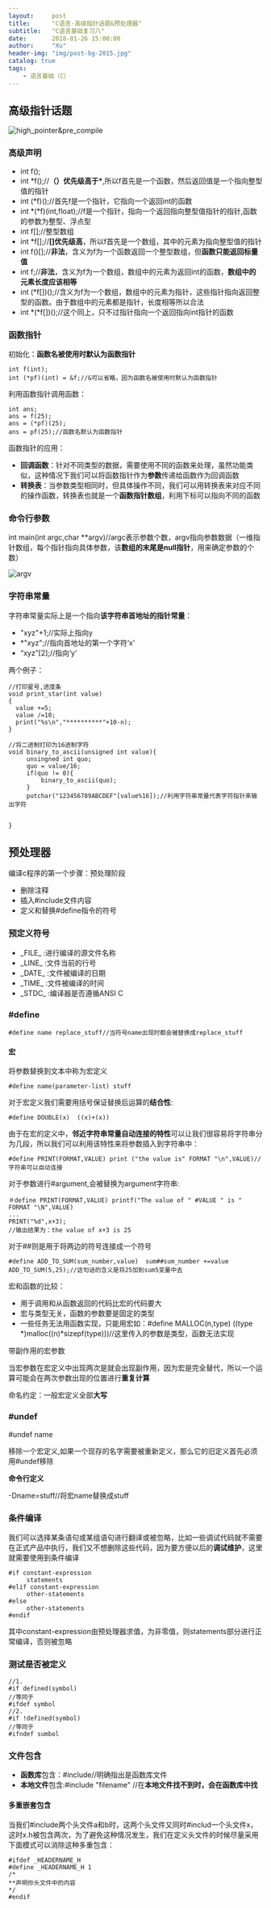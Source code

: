 ```yaml
---
layout:     post
title:      "C语言-高级指针话题&预处理器"
subtitle:   "C语言基础复习八"
date:       2018-01-26 15:00:00
author:     "Xu"
header-img: "img/post-bg-2015.jpg"
catalog: true
tags:
    - 语言基础（C）
---
```

## 高级指针话题

![high_pointer&pre_compile](/img/high_pointer&pre_compile.png)

### 高级声明

* int f();
* int \*f();//**（）优先级高于\***,所以f首先是一个函数，然后返回值是一个指向整型值的指针
* int (*f)();//首先f是一个指针，它指向一个返回int的函数
* int \*(\*f)(int,float);//f是一个指针，指向一个返回指向整型值指针的指针,函数的参数为整型、浮点型
* int f[];//整型数组
* int \*f[];//**[]优先级高**，所以f首先是一个数组，其中的元素为指向整型值的指针
* int f()[];//**非法**，含义为f为一个函数返回一个整型数组，但**函数只能返回标量值**
* int f[]();//**非法**，含义为f为一个数组，数组中的元素为返回int的函数，**数组中的元素长度应该相等**
* int (*f[])();//含义为f为一个数组，数组中的元素为指针，这些指针指向返回整型的函数。由于数组中的元素都是指针，长度相等所以合法
* int \*(\*f[])();//这个同上，只不过指针指向一个返回指向int指针的函数


### 函数指针

初始化：**函数名被使用时默认为函数指针**

```
int f(int);
int (*pf)(int) = &f;//&可以省略，因为函数名被使用时默认为函数指针
```

利用函数指针调用函数：

```
int ans;
ans = f(25);
ans = (*pf)(25);
ans = pf(25);//函数名默认为函数指针
```

函数指针的应用：

* **回调函数**：针对不同类型的数据，需要使用不同的函数来处理，虽然功能类似，这种情况下我们可以将函数指针作为**参数**传递给函数作为回调函数
* **转换表**：当参数类型相同时，但具体操作不同，我们可以用转换表来对应不同的操作函数，转换表也就是一个**函数指针数组**，利用下标可以指向不同的函数


### 命令行参数
int main(int argc,char \*\*argv)//argc表示参数个数，argv指向参数数据（一维指针数组，每个指针指向具体参数，该**数组的末尾是null指针**，用来确定参数的个数）

![argv](/img/argv)

### 字符串常量
字符串常量实际上是一个指向**该字符串首地址的指针常量**：

* "xyz"+1;//实际上指向y
* *"xyz";//指向首地址的第一个字符‘x’
* “xyz”[2];//指向‘y’

两个例子：

```
//打印星号,进度条
void print_star(int value)
{
  value +=5;
  value /=10;
  print("%s\n","**********"+10-n);
}

//将二进制打印为16进制字符
void binary_to_ascii(unsigned int value){
     unsingned int quo;
     quo = value/16;
     if(quo != 0){
         binary_to_ascii(quo);
     }
     putchar("123456789ABCDEF"[value%16]);//利用字符串常量代表字符指针来输出字符
     

}
```

## 预处理器

编译c程序的第一个步骤：预处理阶段

* 删除注释
* 插入#include文件内容
* 定义和替换#define指令的符号

### 预定义符号

* \_FILE\_ :进行编译的源文件名称
* \_LINE\_ :文件当前的行号
* \_DATE\_ :文件被编译的日期
* \_TIME\_ :文件被编译的时间
* \_STDC\_ :编译器是否遵循ANSI C

### #define

```
#define name replace_stuff//当符号name出现时都会被替换成replace_stuff
```

#### 宏

将参数替换到文本中称为宏定义

```
#define name(parameter-list) stuff
```

对于宏定义我们需要用括号保证替换后运算的**结合性**:

```
#define DOUBLE(x)  ((x)+(x))
```
由于在宏的定义中，**邻近字符串常量自动连接的特性**可以让我们很容易将字符串分为几段，所以我们可以利用该特性来将参数插入到字符串中：

```
#define PRINT(FORMAT,VALUE) print ("the value is" FORMAT "\n",VALUE)//字符串可以自动连接
```

对于参数进行#argument,会被替换为argument字符串:

```
＃define PRINT(FORMAT,VALUE) printf("The value of " #VALUE " is " FORMAT "\N",VALUE)
...
PRINT("%d",x+3);
//输出结果为：the value of x+3 is 25
```

对于##则是用于将两边的符号连接成一个符号

```
#define ADD_TO_SUM(sum_number,value)  sum##sum_number +=value
ADD_TO_SUM(5,25);//这句话的含义是将25加到sum5变量中去
```

宏和函数的比较：

* 用于调用和从函数返回的代码比宏的代码要大
* 宏与类型无关，函数的参数要是固定的类型
* 一些任务无法用函数实现，只能用宏如：#define MALLOC(n,type) ((type \*)malloc((n)\*sizepf(type)))//这里传入的参数是类型，函数无法实现

带副作用的宏参数

当宏参数在宏定义中出现两次是就会出现副作用，因为宏是完全替代，所以一个运算可能会在两次参数出现的位置进行**重复计算**

命名约定：一般宏定义全部**大写**

### #undef

\#undef name

移除一个宏定义,如果一个现存的名字需要被重新定义，那么它的旧定义首先必须用#undef移除

**命令行定义**

-Dname=stuff//将宏name替换成stuff

### 条件编译

我们可以选择某条语句或某组语句进行翻译或被忽略，比如一些调试代码就不需要在正式产品中执行，我们又不想删除这些代码，因为要方便以后的**调试维护**，这里就需要使用到条件编译

```
#if constant-expression
     statements
#elif constant-expression
     other-statements
#else 
     other-statements             
#endif     
```

其中constant-expression由预处理器求值，为非零值，则statements部分进行正常编译，否则被忽略

### 测试是否被定义


```
//1.
#if defined(symbol)
//等同于
#ifdef symbol
//2.
#if !defined(symbol)
//等同于
#ifndef sumbol
```

### 文件包含
* **函数库**包含：#include<filename>//明确指出是函数库文件
* **本地文件**包含:#include "filename" //在**本地文件找不到时，会在函数库中找**

#### 多重嵌套包含
当我们#include两个头文件a和b时，这两个头文件又同时#includ一个头文件x，这时x.h被包含两次，为了避免这种情况发生，我们在定义头文件的时候尽量采用下面模式可以消除这种多重包含：

```
#ifdef _HEADERNAME_H
#define _HEADERNAME_H 1
/*
**声明你头文件中的内容
*/
#endif
```

 
